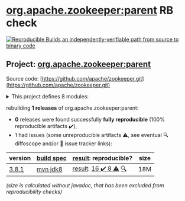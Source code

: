 [org.apache.zookeeper:parent](https://search.maven.org/artifact/org.apache.zookeeper/parent/) RB check
=======

[![Reproducible Builds](https://reproducible-builds.org/images/logos/rb.svg) an independently-verifiable path from source to binary code](https://reproducible-builds.org/)

## Project: [org.apache.zookeeper:parent](https://search.maven.org/artifact/org.apache.zookeeper/parent/)

Source code: [https://github.com/apache/zookeeper.git](https://github.com/apache/zookeeper.git)

<details><summary>This project defines 8 modules:</summary>

* [org.apache.zookeeper:parent](https://search.maven.org/artifact/org.apache.zookeeper/parent/)
* [org.apache.zookeeper:zookeeper](https://search.maven.org/artifact/org.apache.zookeeper/zookeeper/)
* [org.apache.zookeeper:zookeeper-contrib](https://search.maven.org/artifact/org.apache.zookeeper/zookeeper-contrib/)
* [org.apache.zookeeper:zookeeper-contrib-fatjar](https://search.maven.org/artifact/org.apache.zookeeper/zookeeper-contrib-fatjar/)
* [org.apache.zookeeper:zookeeper-it](https://search.maven.org/artifact/org.apache.zookeeper/zookeeper-it/)
* [org.apache.zookeeper:zookeeper-jute](https://search.maven.org/artifact/org.apache.zookeeper/zookeeper-jute/)
* [org.apache.zookeeper:zookeeper-metrics-providers](https://search.maven.org/artifact/org.apache.zookeeper/zookeeper-metrics-providers/)
* [org.apache.zookeeper:zookeeper-prometheus-metrics](https://search.maven.org/artifact/org.apache.zookeeper/zookeeper-prometheus-metrics/)
</details>

rebuilding **1 releases** of org.apache.zookeeper:parent:
- **0** releases were found successfully **fully reproducible** (100% reproducible artifacts :heavy_check_mark:),
- 1 had issues (some unreproducible artifacts :warning:, see eventual :mag: diffoscope and/or :memo: issue tracker links):

| version | [build spec](/BUILDSPEC.md) | [result](https://reproducible-builds.org/docs/jvm/): reproducible? | size |
| -- | --------- | ------ | -- |
| [3.8.1](https://search.maven.org/artifact/org.apache.zookeeper/parent/3.8.1/pom) | [mvn jdk8](zookeeper-3.8.1.buildspec) | [result](parent-3.8.1.buildinfo): [16 :heavy_check_mark:  8 :warning:](parent-3.8.1.buildcompare) [:mag:](parent-3.8.1.diffoscope) | 18M |

<i>(size is calculated without javadoc, that has been excluded from reproducibility checks)</i>
